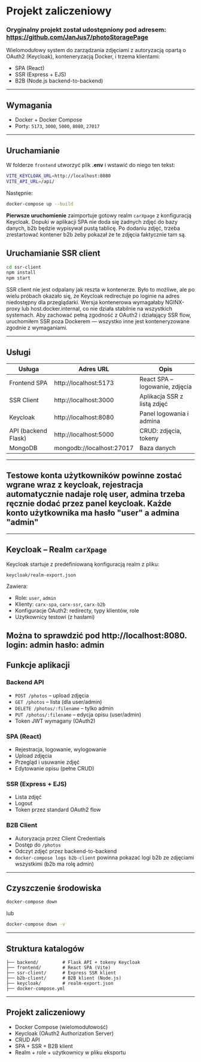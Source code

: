 # Projekt zaliczeniowy

### Oryginalny projekt został udostępniony pod adresem: https://github.com/JanJus7/photoStoragePage

Wielomodułowy system do zarządzania zdjęciami z autoryzacją opartą o OAuth2 (Keycloak), konteneryzacją Docker, i trzema klientami:

- SPA (React)
- SSR (Express + EJS)
- B2B (Node.js backend-to-backend)

---

## Wymagania

- Docker + Docker Compose
- Porty: `5173`, `3000`, `5000`, `8080`, `27017`

---

## Uruchamianie
W folderze `frontend` utworzyć plik **.env** i wstawić do niego ten tekst:
```bash
VITE_KEYCLOAK_URL=http://localhost:8080
VITE_API_URL=/api/
```

Następnie:


```bash
docker-compose up --build
```

**Pierwsze uruchomienie** zaimportuje gotowy realm `carXpage` z konfiguracją Keycloak. Dopuki w aplikacji SPA nie doda się żadnych zdjęć do bazy danych, b2b będzie wypisywał pustą tablicę. Po dodaniu zdjęć, trzeba zrestartować kontener b2b żeby pokazał że te zdjęcia faktycznie tam są. 

## Uruchamianie SSR client

```bash
cd ssr-client
npm install
npm start
```

SSR client nie jest odpalany jak reszta w kontenerze. Było to możliwe, ale po wielu próbach okazało się, że Keycloak redirectuje po loginie na adres niedostępny dla przeglądarki. Wersja kontenerowa wymagałaby NGINX-proxy lub host.docker.internal, co nie działa stabilnie na wszystkich systemach. Aby zachować pełną zgodność z OAuth2 i działający SSR flow, uruchomiłem SSR poza Dockerem — wszystko inne jest konteneryzowane zgodnie z wymaganiami.


---

## Usługi

| Usługa               | Adres URL                  | Opis                                |
|----------------------|----------------------------|--------------------------------------|
| Frontend SPA         | http://localhost:5173      | React SPA – logowanie, zdjęcia      |
| SSR Client           | http://localhost:3000      | Aplikacja SSR z listą zdjęć         |
| Keycloak             | http://localhost:8080      | Panel logowania i admina            |
| API (backend Flask)  | http://localhost:5000      | CRUD: zdjęcia, tokeny               |
| MongoDB              | mongodb://localhost:27017  | Baza danych                          |

---

## Testowe konta użytkowników powinne zostać wgrane wraz z keycloak, rejestracja automatycznie nadaje rolę user, admina trzeba ręcznie dodać przez panel keycloak. Każde konto użytkownika ma hasło "user" a admina "admin"

---

## Keycloak – Realm `carXpage`

Keycloak startuje z predefiniowaną konfiguracją realm z pliku:

```
keycloak/realm-export.json
```

Zawiera:
- Role: `user`, `admin`
- Klienty: `carx-spa`, `carx-ssr`, `carx-b2b`
- Konfiguracje OAuth2: redirecty, typy klientów, role
- Użytkownicy testowi (z hasłami)

Można to sprawdzić pod http://localhost:8080.
login: admin
hasło: admin
---

## Funkcje aplikacji

### Backend API
- `POST /photos` – upload zdjęcia
- `GET /photos` – lista (dla user/admin)
- `DELETE /photos/:filename` – tylko admin
- `PUT /photos/:filename` – edycja opisu (user/admin)
- Token JWT wymagany (OAuth2)

### SPA (React)
- Rejestracja, logowanie, wylogowanie
- Upload zdjęcia
- Przegląd i usuwanie zdjęć
- Edytowanie opisu (pełne CRUD)

### SSR (Express + EJS)
- Lista zdjęć
- Logout
- Token przez standard OAuth2 flow

### B2B Client
- Autoryzacja przez Client Credentials
- Dostęp do `/photos`
- Odczyt zdjęć przez backend-to-backend
- `docker-compose logs b2b-client` powinna pokazać logi b2b ze zdjęciami wszystkimi (b2b ma rolę admin)

---

## Czyszczenie środowiska

```bash
docker-compose down
```

lub

```bash
docker-compose down -v
```

---

## Struktura katalogów

```
├── backend/         # Flask API + tokeny Keycloak
├── frontend/        # React SPA (Vite)
├── ssr-client/      # Express SSR klient
├── b2b-client/      # B2B klient (Node.js)
├── keycloak/        # realm-export.json
├── docker-compose.yml
```

---

## Projekt zaliczeniowy

- Docker Compose (wielomodułowość)
- Keycloak (OAuth2 Authorization Server)
- CRUD API
- SPA + SSR + B2B klient
- Realm + role + użytkownicy w pliku eksportu

